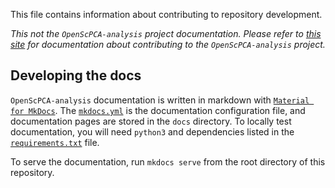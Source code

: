 This file contains information about contributing to repository development.

_This not the `OpenScPCA-analysis` project documentation._
_Please refer to [this site](PENDING) for documentation about contributing to the `OpenScPCA-analysis` project._


## Developing the docs

`OpenScPCA-analysis` documentation is written in markdown with [`Material for MkDocs`](https://squidfunk.github.io/mkdocs-material/).
The [`mkdocs.yml`](../mkdocs.yml) is the documentation configuration file, and documentation pages are stored in the `docs` directory.
To locally test documentation, you will need `python3` and dependencies listed in the [`requirements.txt`](requirements.txt) file.

To serve the documentation, run `mkdocs serve` from the root directory of this repository.

